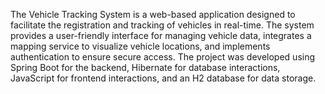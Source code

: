 The Vehicle Tracking System is a web-based application designed to facilitate the registration and tracking of vehicles in real-time. 
The system provides a user-friendly interface for managing vehicle data, integrates a mapping service to visualize vehicle locations, and implements authentication to ensure secure access.
The project was developed using Spring Boot for the backend, Hibernate for database interactions, JavaScript for frontend interactions, and an H2 database for data storage.
